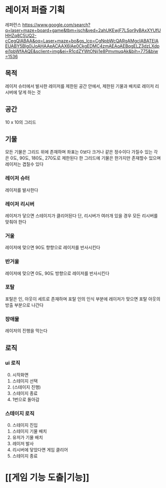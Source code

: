 # 레이저 퍼즐 기획
레퍼런스
https://www.google.com/search?q=laser+maze+board+game&tbm=isch&ved=2ahUKEwjF7LSor9yBAxXYUfUHHZq8C5UQ2-cCegQIABAA&oq=Laser+maze+bo&gs_lcp=CgNpbWcQARgAMgcIABATEIAEUABY5Blg0iJoAHAAeACAAX6IAe0CkgEDMC4zmAEAoAEBqgELZ3dzLXdpei1pbWfAAQE&sclient=img&ei=R1cdZYWtONij1e8PmvmuqAk&bih=775&biw=1536
## 목적
레이저 슈터에서 발사한 레이저를 제한된 공간 안에서, 제한된 기물과 배치로 레이저 리시버에 닿게 하는 것
## 공간
10 x 10의 그리드
## 기물
모든 기물은 그리드 위에 존재하며 좌표는 0보다 크거나 같은 정수이다
가질수 있는 각은 0도, 90도, 180도, 270도로 제한된다
한 그리드에 기물은 한가지만 존재할수 있으며 레이저는 겹칠수 있다
### 레이저 슈터
레이저를 발사한다
### 레이저 리시버
레이저가 닿으면 스테이지가 클리어된다
단, 리시버가 여러개 있을 경우 모든 리시버를 맞춰야 한다
### 거울
레이저에 맞으면 90도 향향으로 레이저를 반사시킨다
### 반거울
레이저에 맞으면 0도, 90도 방향으로 레이저를 반사시킨다
### 포탈
포탈은 인, 아웃이 세트로 존재하며 포탈 인의 인식 부분에 레이저가 맞으면 포탈 아웃의 방출 부분으로 나간다
### 장애물
레이저의 진행을 막는다
## 로직
### ui 로직
0. 시작화면
1. 스테이지 선택
2. (스테이지 진행)
3. 스테이지 종료
4. 1번으로 돌아감
### 스테이지 로직
0. 스테이지 진입
1. 스테이지 기물 배치
2. 유저가 기물 배치
3. 레이저 발사
4. 리시버에 닿았다면 게임 클리어
5. 스테이지 종료

# [[게임 기능 도출|기능]]
